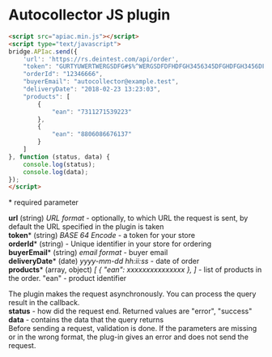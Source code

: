 # Autocollector JS plugin
```html
<script src="apiac.min.js"></script>
<script type="text/javascript">
bridge.APIac.send({
    'url': 'https://rs.deintest.com/api/order',
    "token": "GURTYUWERTWERGSDFG#$%^WERGSDFDFHDFGH3456345DFGHDFGH3456DFGHDFGH=",
    "orderId": "12346666",
    "buyerEmail": "autocollector@example.test",
    "deliveryDate": "2018-02-23 13:23:03",
    "products": [
        {
            "ean": "7311271539223"
        },
        {
            "ean": "8806086676137"
        }
    ]
}, function (status, data) {
    console.log(status);
    console.log(data);
});
</script>
```

\* required parameter  

**url** (string) *URL format* - optionally, to which URL the request is sent, by default the URL specified in the plugin is taken  
**token*** (string) *BASE 64 Encode* - a token for your store  
**orderId*** (string) - Unique identifier in your store for ordering  
**buyerEmail*** (string) *email format* - buyer email  
**deliveryDate*** (date) *yyyy-mm-dd hh:ii:ss* - date of order  
**products*** (array, object) *[ { "ean": xxxxxxxxxxxxxxx }, ]* - list of products in the order. "ean" - product identifier  


The plugin makes the request asynchronously. You can process the query result in the callback.  
**status** - how did the request end. Returned values are "error", "success"  
**data** - contains the data that the query returns  
Before sending a request, validation is done. If the parameters are missing or in the wrong format, the plug-in gives an error and does not send the request.